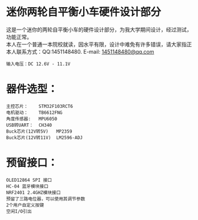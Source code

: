 迷你两轮自平衡小车硬件设计部分
============================


这是一个迷你的两轮自平衡小车的硬件设计部分，为我大学期间设计，经过测试，功能正常。<br>
本人在一个普通一本院校就读，因水平有限，设计中难免有许多错误，请大家指正<br>
本人联系方式：QQ:1451148480. E-mail: 1451148480@qq.com<br>

`输入电压：DC 12.6V - 11.1V`<br>

# 器件选型：
    主控芯片：    STM32F103RCT6 
    电机驱动：    TB6612FNG 
    角度传感器:   MPU6050 
    USB转UART：  CH340 
    Buck芯片(12V转5V)   MP2359 
    Buck芯片(12V转11V)  LM2596-ADJ 
    
# 预留接口：
    OLED12864 SPI 接口 
    HC-04 蓝牙模块接口 
    NRF2401 2.4GHZ模块接口 
    预留了三路电位器，可以使用其调节参数 
    2个用户自定义按键 
    空闲I/O引出   
